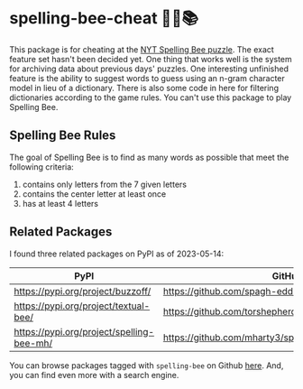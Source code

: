 # spelling-bee-cheat 👑🐝📚

This package is for cheating at the [NYT Spelling Bee puzzle](https://www.nytimes.com/puzzles/spelling-bee). The exact feature set hasn't been decided yet. One thing that works well is the system for archiving data about previous days' puzzles. One interesting unfinished feature is the ability to suggest words to guess using an n-gram character model in lieu of a dictionary. There is also some code in here for filtering dictionaries according to the game rules. You can't use this package to play Spelling Bee.


## Spelling Bee Rules

The goal of Spelling Bee is to find as many words as possible that meet the following criteria:

 1. contains only letters from the 7 given letters
 1. contains the center letter at least once
 1. has at least 4 letters


## Related Packages

I found three related packages on PyPI as of 2023-05-14:

| PyPI                                      | GitHub                                                   | License |
| ----------------------------------------- | -------------------------------------------------------- | ------- |
| https://pypi.org/project/buzzoff/         | https://github.com/spagh-eddie/buzzoff                   | MIT     |
| https://pypi.org/project/textual-bee/     | https://github.com/torshepherd/textual-bee               | MIT     |
| https://pypi.org/project/spelling-bee-mh/ | https://github.com/mharty3/spelling_bee_package_tutorial | MIT     |

You can browse packages tagged with `spelling-bee` on Github [here](https://github.com/topics/spelling-bee). And, you can find even more with a search engine.
